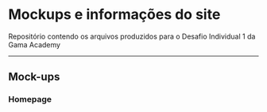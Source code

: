 # Mockups e informações do site
Repositório contendo os arquivos produzidos para o Desafio Individual 1 da Gama Academy
___________________________________________________________________________
## Mock-ups

### Homepage